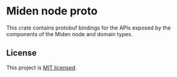 # Miden node proto

This crate contains protobuf bindings for the APIs exposed by the components of the Miden node and domain types.

## License
This project is [MIT licensed](../../LICENSE).
